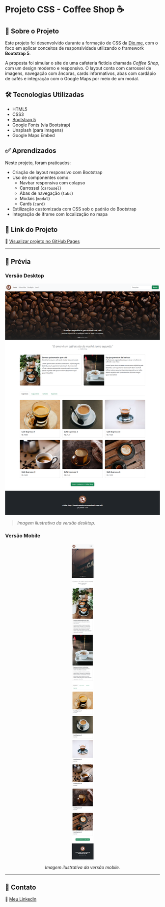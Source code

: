 # Projeto CSS - Coffee Shop ☕

## 🧠 Sobre o Projeto

Este projeto foi desenvolvido durante a formação de CSS da [Dio.me](https://www.dio.me/), com o foco em aplicar conceitos de responsividade utilizando o framework **Bootstrap 5**.

A proposta foi simular o site de uma cafeteria fictícia chamada *Coffee Shop*, com um design moderno e responsivo. O layout conta com carrossel de imagens, navegação com âncoras, cards informativos, abas com cardápio de cafés e integração com o Google Maps por meio de um modal.

## 🛠️ Tecnologias Utilizadas

- HTML5  
- CSS3  
- [Bootstrap 5](https://getbootstrap.com/)  
- Google Fonts (via Bootstrap)  
- Unsplash (para imagens)  
- Google Maps Embed  

## ✅ Aprendizados

Neste projeto, foram praticados:

- Criação de layout responsivo com Bootstrap  
- Uso de componentes como:
  - Navbar responsiva com colapso  
  - Carrossel (`carousel`)  
  - Abas de navegação (`tabs`)  
  - Modais (`modal`)  
  - Cards (`card`)  
- Estilização customizada com CSS sob o padrão do Bootstrap  
- Integração de iframe com localização no mapa  

## 🔗 Link do Projeto

📍 [Visualizar projeto no GitHub Pages](https://luis-fellipe.github.io/Coffee-shop-DIO.me-bootstrap/)  

---

## 📸 Prévia

### Versão Desktop  
![Prévia Desktop](assets/images/preview.png)  
> *Imagem ilustrativa da versão desktop.*

### Versão Mobile  
<div align="center">
  <img src="assets/images/preview-cell.png" alt="Prévia Mobile" />
  <p><em>Imagem ilustrativa da versão mobile.</em></p>
</div>

---

## 👤 Contato

📎 [Meu LinkedIn](https://www.linkedin.com/in/luis-fellipe-real)
